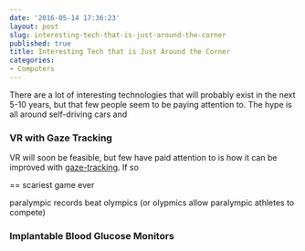```yaml
---
date: '2016-05-14 17:36:23'
layout: post
slug: interesting-tech-that-is-just-around-the-corner
published: true
title: Interesting Tech that is Just Around the Corner
categories:
- Computers
---
```


There are a lot of interesting technologies that will probably exist in the next 5-10 years, but that few people seem to be paying attention to. The hype is all around self-driving cars and 


### VR with Gaze Tracking

VR will soon be feasible, but few have paid attention to  is how it can be improved with [gaze-tracking](). If so

 == scariest game ever




paralympic records beat olympics (or olypmics allow paralympic athletes to compete)

### Implantable Blood Glucose Monitors

